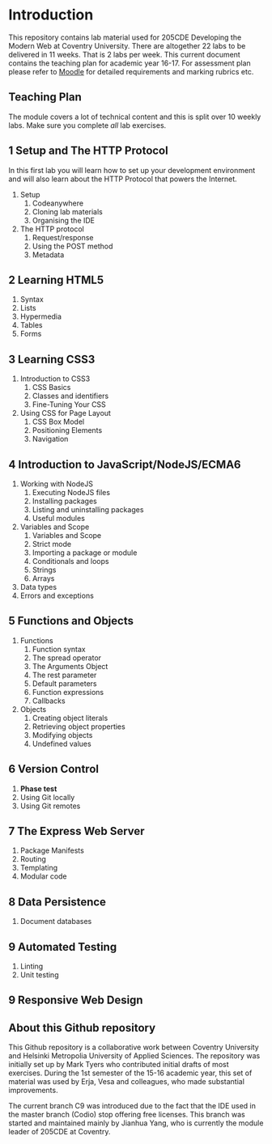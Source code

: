 # Introduction

This repository contains lab material used for 205CDE Developing the Modern Web at Coventry University. There are altogether 22 labs to be delivered in 11 weeks. That is 2 labs per week. This current document contains the teaching plan for academic year 16-17. For assessment plan please refer to [Moodle](https://cumoodle.coventry.ac.uk/mod/resource/view.php?id=1235452) for detailed requirements and marking rubrics etc.

## Teaching Plan

The module covers a lot of technical content and this is split over 10 weekly labs. Make sure you complete _all_ lab exercises.

## 1 Setup and The HTTP Protocol

In this first lab you will learn how to set up your development environment and will also learn about the HTTP Protocol that powers the Internet.

1. Setup
    1. Codeanywhere
    2. Cloning lab materials
    3. Organising the IDE
2. The HTTP protocol
    1. Request/response
    2. Using the POST method
    3. Metadata

## 2 Learning HTML5

1. Syntax
2. Lists
3. Hypermedia
4. Tables
5. Forms

## 3 Learning CSS3

1. Introduction to CSS3
    1. CSS Basics
    2. Classes and identifiers
    3. Fine-Tuning Your CSS
2. Using CSS for Page Layout
    1. CSS Box Model
    2. Positioning Elements
    3. Navigation

## 4 Introduction to JavaScript/NodeJS/ECMA6

1. Working with NodeJS
    1. Executing NodeJS files
    2. Installing packages
    3. Listing and uninstalling packages
    4. Useful modules
2. Variables and Scope
    1. Variables and Scope
    2. Strict mode
    3. Importing a package or module
    4. Conditionals and loops
    5. Strings
    6. Arrays
3. Data types
4. Errors and exceptions

## 5 Functions and Objects

1. Functions
    1. Function syntax
    2. The spread operator
    3. The Arguments Object
    4. The rest parameter
    5. Default parameters
    6. Function expressions
    7. Callbacks
2. Objects
    1. Creating object literals
    2. Retrieving object properties
    3. Modifying objects
    4. Undefined values

## 6 Version Control

1. **Phase test**
2. Using Git locally
3. Using Git remotes

## 7 The Express Web Server

1. Package Manifests
2. Routing
3. Templating
4. Modular code

## 8 Data Persistence

1. Document databases

## 9 Automated Testing

1. Linting
2. Unit testing

## 9 Responsive Web Design

## About this Github repository

This Github repository is a collaborative work between Coventry University and Helsinki Metropolia University of Applied Sciences. The repository was initially set up by Mark Tyers who contributed initial drafts of most exercises. During the 1st semester of the 15-16 academic year, this set of material was used by Erja, Vesa and colleagues, who made substantial improvements.

The current branch C9 was introduced due to the fact that the IDE used in the master branch (Codio) stop offering free licenses. This branch was started and maintained mainly by Jianhua Yang, who is currently the module leader of 205CDE at Coventry.